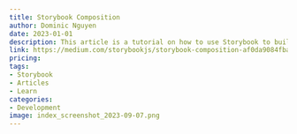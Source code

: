 ```yaml
---
title: Storybook Composition
author: Dominic Nguyen
date: 2023-01-01
description: This article is a tutorial on how to use Storybook to build UI components.
link: https://medium.com/storybookjs/storybook-composition-af0da9084fba
pricing: 
tags: 
- Storybook
- Articles
- Learn
categories: 
- Development
image: index_screenshot_2023-09-07.png
---
```

